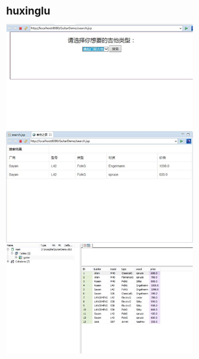 # huxinglu
![images](https://raw.githubusercontent.com/lululu1995/huxinglu/master/images/%E7%BD%91%E7%AB%99%E6%88%AA%E5%9B%BE1.jpg)
![images](https://raw.githubusercontent.com/lululu1995/huxinglu/master/images/%E7%BD%91%E7%AB%99%E6%88%AA%E5%9B%BE2.jpg)
![images](https://raw.githubusercontent.com/lululu1995/huxinglu/master/images/%E7%BD%91%E7%AB%99%E6%88%AA%E5%9B%BE3.jpg)
